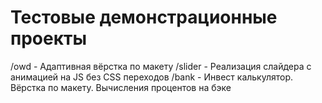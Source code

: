 # Тестовые демонстрационные проекты

/owd - Адаптивная вёрстка по макету
/slider - Реализация слайдера с анимацией на JS без CSS переходов
/bank - Инвест калькулятор. Вёрстка по макету. Вычисления процентов на бэке